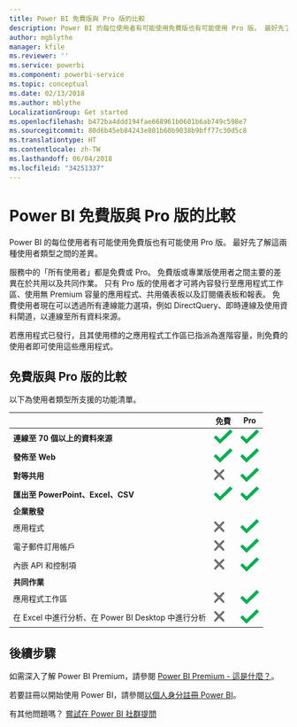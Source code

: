 ```yaml
---
title: Power BI 免費版與 Pro 版的比較
description: Power BI 的每位使用者有可能使用免費版也有可能使用 Pro 版。 最好先了解這兩種使用者類型之間的差異。
author: mgblythe
manager: kfile
ms.reviewer: ''
ms.service: powerbi
ms.component: powerbi-service
ms.topic: conceptual
ms.date: 02/13/2018
ms.author: mblythe
LocalizationGroup: Get started
ms.openlocfilehash: b472ba4ddd194fae668961b0601b6ab749c598e7
ms.sourcegitcommit: 80d6b45eb84243e801b60b9038b9bff77c30d5c8
ms.translationtype: HT
ms.contentlocale: zh-TW
ms.lasthandoff: 06/04/2018
ms.locfileid: "34251337"
---
```

# <a name="power-bi-free-vs-pro"></a>Power BI 免費版與 Pro 版的比較
Power BI 的每位使用者有可能使用免費版也有可能使用 Pro 版。 最好先了解這兩種使用者類型之間的差異。

服務中的「所有使用者」都是免費或 Pro。 免費版或專業版使用者之間主要的差異在於共用以及共同作業。 只有 Pro 版的使用者才可將內容發行至應用程式工作區、使用無 Premium 容量的應用程式、共用儀表板以及訂閱儀表板和報表。 免費使用者現在可以透過所有連線能力選項，例如 DirectQuery、即時連線及使用資料閘道，以連線至所有資料來源。

若應用程式已發行，且其使用標的之應用程式工作區已指派為進階容量，則免費的使用者即可使用這些應用程式。

## <a name="free-vs-pro-comparison"></a>免費版與 Pro 版的比較
以下為使用者類型所支援的功能清單。

|  | 免費 | Pro |
| --- | --- | --- |
| **連線至 70 個以上的資料來源** |![](media/service-free-vs-pro/available.png "可用") |![](media/service-free-vs-pro/available.png "可用") |
| **發佈至 Web** |![](media/service-free-vs-pro/available.png "可用") |![](media/service-free-vs-pro/available.png "可用") |
| **對等共用** |![](media/service-free-vs-pro/not-available.png "無法使用") |![](media/service-free-vs-pro/available.png "可用") |
| **匯出至 PowerPoint、Excel、CSV** |![](media/service-free-vs-pro/available.png "可用") |![](media/service-free-vs-pro/available.png "可用") |
| **企業散發** | | |
| 應用程式 |![](media/service-free-vs-pro/not-available.png "無法使用") |![](media/service-free-vs-pro/available.png "可用") |
| 電子郵件訂用帳戶 |![](media/service-free-vs-pro/not-available.png "無法使用") |![](media/service-free-vs-pro/available.png "可用") |
| 內嵌 API 和控制項 |![](media/service-free-vs-pro/not-available.png "無法使用") |![](media/service-free-vs-pro/available.png "可用") |
| **共同作業** | | |
| 應用程式工作區 |![](media/service-free-vs-pro/not-available.png "無法使用") |![](media/service-free-vs-pro/available.png "可用") |
| 在 Excel 中進行分析、在 Power BI Desktop 中進行分析 |![](media/service-free-vs-pro/not-available.png "無法使用") |![](media/service-free-vs-pro/available.png "可用") |

## <a name="next-steps"></a>後續步驟
如需深入了解 Power BI Premium，請參閱 [Power BI Premium - 這是什麼？](service-premium.md)。

若要註冊以開始使用 Power BI，請參閱[以個人身分註冊 Power BI](service-self-service-signup-for-power-bi.md)。

有其他問題嗎？ [嘗試在 Power BI 社群提問](https://community.powerbi.com/)

